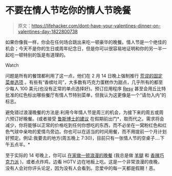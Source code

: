 # 不要在情人节吃你的情人节晚餐

> 原文：<https://lifehacker.com/dont-have-your-valentines-dinner-on-valentines-day-1822800738>

如果你像我一样，你会在任何场合跳出来吃一顿豪华的晚餐。情人节是一个绝佳的机会；今天不是你的生日或周年纪念日，但是你可以很容易地证明和你的另一半一起吃一顿特别的饭是有道理的。

Watch

问题是所有的餐馆都利用了这一点，他们在 2 月 14 日晚上强制推行 [荒谬的固定菜单选项](https://lifehacker.com/do-you-dine-out-on-valentines-day-and-similar-holidays-1685208746) 。有些有“香槟吐司”，大多数有巧克力蛋糕作为甜点，几乎所有的都至少每人 100 美元(也没有正常的单点选择好)。预订应用程序 [Resy](https://resy.com/) 甚至会用丘比特批准的红色标出哪些餐厅有情人节特别菜单，但我认为这更像是一个“请勿入内”的标志。

避免错过浪漫晚餐的方法是:利用今年情人节是周三的机会，为接下来的周五或周六预订好晚餐。(或者接受 [鲁斯博士的建议](https://twitter.com/askdrruth/status/960998029653311488) 在假期前出门*，取而代之。需求将会减少，你将能够以正常的价格吃到任何你想吃的东西，而不必坐在一窝粉红色和红色气球中亲吻的爱情鸟旁边。你也可以在适当的时间用餐，而不用提前一个月计划好预定。例证:我要去的地方(周五晚上 7:30)，目前只有一张情人节的空桌子....下午五点半。*

至于实际的 14 号晚上，你可以 [在家做一顿浪漫的晚餐](https://lifehacker.com/four-easy-and-romantic-meals-to-impress-your-valentine-1792111248) (我总是做 [羊腿](https://food52.com/recipes/3814-leg-of-lamb-with-garlic-sauce) 和 [香辣巧克力派](http://www.seriouseats.com/recipes/2014/01/four-twenty-blackbirds-green-chili-chocolate.html) )，或者点炸鸡，边看 HGTV 边在地板上吃。这是一个非常浪漫的夜晚，没有人会对你评头论足，因为没有人会看到。恋爱中的每一天都是假期！恶。